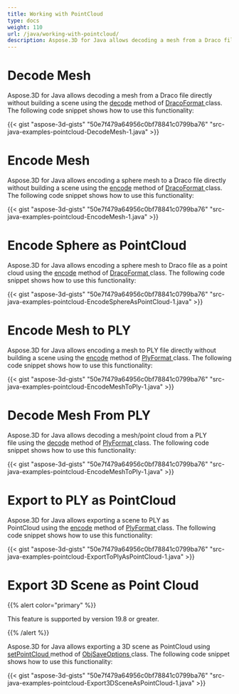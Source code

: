 ```yaml
---
title: Working with PointCloud
type: docs
weight: 110
url: /java/working-with-pointcloud/
description: Aspose.3D for Java allows decoding a mesh from a Draco file directly without building a scene using the decode method of DracoFormat class.
---
```


# **Decode Mesh**
Aspose.3D for Java allows decoding a mesh from a Draco file directly without building a scene using the [decode](https://apireference.aspose.com/3d/java/com.aspose.threed/DracoFormat#decode-java.lang.String-) method of [DracoFormat ](https://apireference.aspose.com/3d/java/com.aspose.threed/DracoFormat)class. The following code snippet shows how to use this functionality:



{{< gist "aspose-3d-gists" "50e7f479a64956c0bf78841c0799ba76" "src-java-examples-pointcloud-DecodeMesh-1.java" >}}
# **Encode Mesh**
Aspose.3D for Java allows encoding a sphere mesh to a Draco file directly without building a scene using the [encode](https://apireference.aspose.com/3d/java/com.aspose.threed/DracoFormat#encode-com.aspose.threed.Entity-java.lang.String-) method of [DracoFormat ](https://apireference.aspose.com/3d/java/com.aspose.threed/DracoFormat)class. The following code snippet shows how to use this functionality:



{{< gist "aspose-3d-gists" "50e7f479a64956c0bf78841c0799ba76" "src-java-examples-pointcloud-EncodeMesh-1.java" >}}
# **Encode Sphere as PointCloud**
Aspose.3D for Java allows encoding a sphere mesh to Draco file as a point cloud using the [encode](https://apireference.aspose.com/3d/java/com.aspose.threed/DracoFormat#encode-com.aspose.threed.Entity-java.lang.String-com.aspose.threed.DracoSaveOptions-) method of [DracoFormat ](https://apireference.aspose.com/3d/java/com.aspose.threed/DracoFormat)class. The following code snippet shows how to use this functionality:



{{< gist "aspose-3d-gists" "50e7f479a64956c0bf78841c0799ba76" "src-java-examples-pointcloud-EncodeSphereAsPointCloud-1.java" >}}
# **Encode Mesh to PLY**
Aspose.3D for Java allows encoding a mesh to PLY file directly without building a scene using the [encode](https://apireference.aspose.com/3d/java/com.aspose.threed/PlyFormat#encode-com.aspose.threed.Entity-java.lang.String-) method of [PlyFormat ](https://apireference.aspose.com/3d/java/com.aspose.threed/PlyFormat)class. The following code snippet shows how to use this functionality:



{{< gist "aspose-3d-gists" "50e7f479a64956c0bf78841c0799ba76" "src-java-examples-pointcloud-EncodeMeshToPly-1.java" >}}
# **Decode Mesh From PLY**
Aspose.3D for Java allows decoding a mesh/point cloud from a PLY file using the [decode](https://apireference.aspose.com/3d/java/com.aspose.threed/PlyFormat#decode-java.lang.String-) method of [PlyFormat ](https://apireference.aspose.com/3d/java/com.aspose.threed/PlyFormat)class. The following code snippet shows how to use this functionality:



{{< gist "aspose-3d-gists" "50e7f479a64956c0bf78841c0799ba76" "src-java-examples-pointcloud-EncodeMeshToPly-1.java" >}}
# **Export to PLY as PointCloud**
Aspose.3D for Java allows exporting a scene to PLY as PointCloud using the [encode](https://apireference.aspose.com/3d/java/com.aspose.threed/PlyFormat#encode-com.aspose.threed.Entity-java.lang.String-com.aspose.threed.PlySaveOptions-) method of [PlyFormat ](https://apireference.aspose.com/3d/java/com.aspose.threed/PlyFormat)class. The following code snippet shows how to use this functionality:



{{< gist "aspose-3d-gists" "50e7f479a64956c0bf78841c0799ba76" "src-java-examples-pointcloud-ExportToPlyAsPointCloud-1.java" >}}
# **Export 3D Scene as Point Cloud**
{{% alert color="primary" %}} 

This feature is supported by version 19.8 or greater.

{{% /alert %}} 

Aspose.3D for Java allows exporting a 3D scene as PointCloud using [setPointCloud ](https://apireference.aspose.com/3d/java/com.aspose.threed/ObjSaveOptions#setPointCloud-boolean-)method of [ObjSaveOptions ](https://apireference.aspose.com/3d/java/com.aspose.threed/ObjSaveOptions)class. The following code snippet shows how to use this functionality:

{{< gist "aspose-3d-gists" "50e7f479a64956c0bf78841c0799ba76" "src-java-examples-pointcloud-Export3DSceneAsPointCloud-1.java" >}}
